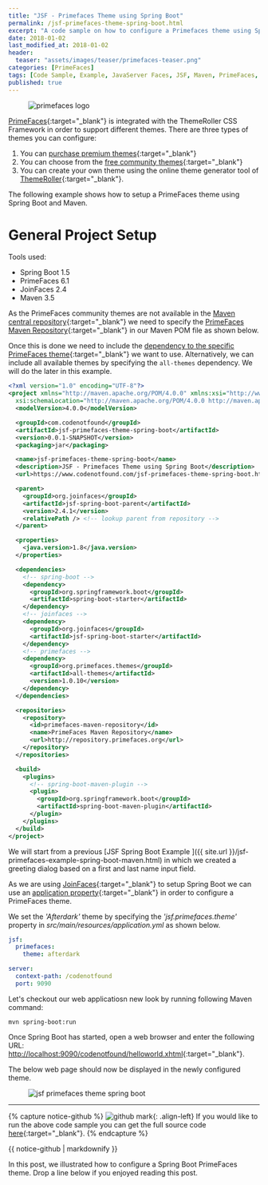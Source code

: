 ```yaml
---
title: "JSF - Primefaces Theme using Spring Boot"
permalink: /jsf-primefaces-theme-spring-boot.html
excerpt: "A code sample on how to configure a Primefaces theme using Spring Boot."
date: 2018-01-02
last_modified_at: 2018-01-02
header:
  teaser: "assets/images/teaser/primefaces-teaser.png"
categories: [PrimeFaces]
tags: [Code Sample, Example, JavaServer Faces, JSF, Maven, PrimeFaces, Spring Boot, Theme, PrimeFaces Theme]
published: true
---
```


<figure>
  <img src="{{ site.url }}/assets/images/logo/primefaces-logo.png" alt="primefaces logo" class="logo">
</figure>

[PrimeFaces](http://primefaces.org/){:target="_blank"} is integrated with the ThemeRoller CSS Framework in order to support different themes. There are three types of themes you can configure:

1. You can [purchase premium themes](https://www.primefaces.org/themes/){:target="_blank"}
2. You can choose from the [free community themes](https://www.primefaces.org/themes/){:target="_blank"}
3. You can create your own theme using the online theme generator tool of [ThemeRoller](http://jqueryui.com/themeroller/){:target="_blank"}.

The following example shows how to setup a PrimeFaces theme using Spring Boot and Maven.

# General Project Setup

Tools used:
* Spring Boot 1.5
* PrimeFaces 6.1
* JoinFaces 2.4
* Maven 3.5

As the PrimeFaces community themes are not available in the [Maven central repository](http://repo1.maven.org/){:target="_blank"} we need to specify the [PrimeFaces Maven Repository](http://repository.primefaces.org){:target="_blank"} in our Maven POM file as shown below.

Once this is done we need to include the [dependency to the specific PrimeFaces theme](https://repository.primefaces.org/org/primefaces/themes/){:target="_blank"} we want to use. Alternatively, we can include all available themes by specifying the `all-themes` dependency. We will do the later in this example.

``` xml
<?xml version="1.0" encoding="UTF-8"?>
<project xmlns="http://maven.apache.org/POM/4.0.0" xmlns:xsi="http://www.w3.org/2001/XMLSchema-instance"
  xsi:schemaLocation="http://maven.apache.org/POM/4.0.0 http://maven.apache.org/xsd/maven-4.0.0.xsd">
  <modelVersion>4.0.0</modelVersion>

  <groupId>com.codenotfound</groupId>
  <artifactId>jsf-primefaces-theme-spring-boot</artifactId>
  <version>0.0.1-SNAPSHOT</version>
  <packaging>jar</packaging>

  <name>jsf-primefaces-theme-spring-boot</name>
  <description>JSF - Primefaces Theme using Spring Boot</description>
  <url>https://www.codenotfound.com/jsf-primefaces-theme-spring-boot.html</url>

  <parent>
    <groupId>org.joinfaces</groupId>
    <artifactId>jsf-spring-boot-parent</artifactId>
    <version>2.4.1</version>
    <relativePath /> <!-- lookup parent from repository -->
  </parent>

  <properties>
    <java.version>1.8</java.version>
  </properties>

  <dependencies>
    <!-- spring-boot -->
    <dependency>
      <groupId>org.springframework.boot</groupId>
      <artifactId>spring-boot-starter</artifactId>
    </dependency>
    <!-- joinfaces -->
    <dependency>
      <groupId>org.joinfaces</groupId>
      <artifactId>jsf-spring-boot-starter</artifactId>
    </dependency>
    <!-- primefaces -->
    <dependency>
      <groupId>org.primefaces.themes</groupId>
      <artifactId>all-themes</artifactId>
      <version>1.0.10</version>
    </dependency>
  </dependencies>

  <repositories>
    <repository>
      <id>primefaces-maven-repository</id>
      <name>PrimeFaces Maven Repository</name>
      <url>http://repository.primefaces.org</url>
    </repository>
  </repositories>

  <build>
    <plugins>
      <!-- spring-boot-maven-plugin -->
      <plugin>
        <groupId>org.springframework.boot</groupId>
        <artifactId>spring-boot-maven-plugin</artifactId>
      </plugin>
    </plugins>
  </build>
</project>
```

We will start from a previous [JSF Spring Boot Example ]({{ site.url }}/jsf-primefaces-example-spring-boot-maven.html) in which we created a greeting dialog based on a first and last name input field.

As we are using [JoinFaces](https://github.com/joinfaces/joinfaces#joinfaces){:target="_blank"} to setup Spring Boot we can use an [application property](https://github.com/joinfaces/joinfaces#jsf-properties-configuration-via-applicationproperties-or-applicationyml){:target="_blank"} in order to configure a PrimeFaces theme.

We set the <var>'Afterdark'</var> theme by specifying the <var>'jsf.primefaces.theme'</var> property in <var>src/main/resources/application.yml</var> as shown below.

``` yaml
jsf:
  primefaces: 
    theme: afterdark

server:
  context-path: /codenotfound
  port: 9090
```

Let's checkout our web applicatiosn new look by running following Maven command:

``` plaintext
mvn spring-boot:run
```

Once Spring Boot has started, open a web browser and enter the following URL: [http://localhost:9090/codenotfound/helloworld.xhtml](http://localhost:9090/codenotfound/helloworld.xhtml){:target="_blank"}.

The below web page should now be displayed in the newly configured theme.

<figure>
  <img src="{{ site.url }}/assets/images/posts/jsf-primefaces/jsf-primefaces-theme-spring-boot.png" alt="jsf primefaces theme spring boot">
</figure>

---

{% capture notice-github %}
![github mark](/assets/images/logos/github-mark.png){: .align-left}
If you would like to run the above code sample you can get the full source code [here](https://github.com/code-not-found/jsf-primefaces/tree/master/jsf-primefaces-theme-spring-boot){:target="_blank"}.
{% endcapture %}
<div class="notice--info">{{ notice-github | markdownify }}</div>

In this post, we illustrated how to configure a Spring Boot PrimeFaces theme. Drop a line below if you enjoyed reading this post.
